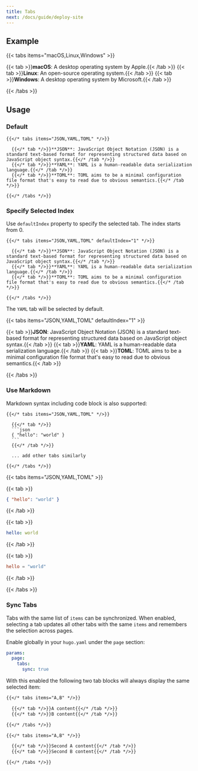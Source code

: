 ```yaml
---
title: Tabs
next: /docs/guide/deploy-site
---
```


## Example

{{< tabs items="macOS,Linux,Windows" >}}

  {{< tab >}}**macOS**: A desktop operating system by Apple.{{< /tab >}}
  {{< tab >}}**Linux**: An open-source operating system.{{< /tab >}}
  {{< tab >}}**Windows**: A desktop operating system by Microsoft.{{< /tab >}}

{{< /tabs >}}

## Usage

### Default

```
{{</* tabs items="JSON,YAML,TOML" */>}}

  {{</* tab */>}}**JSON**: JavaScript Object Notation (JSON) is a standard text-based format for representing structured data based on JavaScript object syntax.{{</* /tab */>}}
  {{</* tab */>}}**YAML**: YAML is a human-readable data serialization language.{{</* /tab */>}}
  {{</* tab */>}}**TOML**: TOML aims to be a minimal configuration file format that's easy to read due to obvious semantics.{{</* /tab */>}}

{{</* /tabs */>}}
```

### Specify Selected Index

Use `defaultIndex` property to specify the selected tab. The index starts from 0.

```
{{</* tabs items="JSON,YAML,TOML" defaultIndex="1" */>}}

  {{</* tab */>}}**JSON**: JavaScript Object Notation (JSON) is a standard text-based format for representing structured data based on JavaScript object syntax.{{</* /tab */>}}
  {{</* tab */>}}**YAML**: YAML is a human-readable data serialization language.{{</* /tab */>}}
  {{</* tab */>}}**TOML**: TOML aims to be a minimal configuration file format that's easy to read due to obvious semantics.{{</* /tab */>}}

{{</* /tabs */>}}
```

The `YAML` tab will be selected by default.

{{< tabs items="JSON,YAML,TOML" defaultIndex="1" >}}

{{< tab >}}**JSON**: JavaScript Object Notation (JSON) is a standard text-based format for representing structured data based on JavaScript object syntax.{{< /tab >}}
{{< tab >}}**YAML**: YAML is a human-readable data serialization language.{{< /tab >}}
{{< tab >}}**TOML**: TOML aims to be a minimal configuration file format that's easy to read due to obvious semantics.{{< /tab >}}

{{< /tabs >}}


### Use Markdown

Markdown syntax including code block is also supported:

````
{{</* tabs items="JSON,YAML,TOML" */>}}

  {{</* tab */>}}
  ```json
  { "hello": "world" }
  ```
  {{</* /tab */>}}

  ... add other tabs similarly

{{</* /tabs */>}}
````

{{< tabs items="JSON,YAML,TOML" >}}

  {{< tab >}}
  ```json
  { "hello": "world" }
  ```
  {{< /tab >}}

  {{< tab >}}
  ```yaml
  hello: world
  ```
  {{< /tab >}}

  {{< tab >}}
  ```toml
  hello = "world"
  ```
  {{< /tab >}}

{{< /tabs >}}


### Sync Tabs

Tabs with the same list of `items` can be synchronized. When enabled, selecting a tab updates all other tabs with the same `items` and remembers the selection across pages.

Enable globally in your `hugo.yaml` under the `page` section:

```yaml {filename="hugo.yaml"}
params:
  page:
    tabs:
      sync: true
```

With this enabled the following two tab blocks will always display the same selected item:

```markdown
{{</* tabs items="A,B" */>}}

  {{</* tab */>}}A content{{</* /tab */>}}
  {{</* tab */>}}B content{{</* /tab */>}}

{{</* /tabs */>}}

{{</* tabs items="A,B" */>}}

  {{</* tab */>}}Second A content{{</* /tab */>}}
  {{</* tab */>}}Second B content{{</* /tab */>}}

{{</* /tabs */>}}
```
